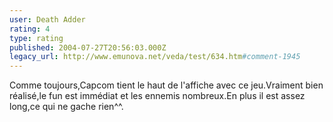 ```yaml
---
user: Death Adder
rating: 4
type: rating
published: 2004-07-27T20:56:03.000Z
legacy_url: http://www.emunova.net/veda/test/634.htm#comment-1945
---
```

Comme toujours,Capcom tient le haut de l'affiche avec ce jeu.Vraiment bien réalisé,le fun est immédiat et les ennemis nombreux.En plus il est assez long,ce qui ne gache rien^^.